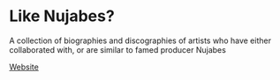 # Like Nujabes?

A collection of biographies and discographies of artists who have either collaborated with, or are similar to famed producer Nujabes

[Website](https://prakash-shekhar.github.io/likenujabes)
